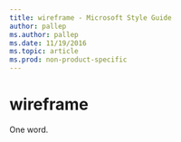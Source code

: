 ```yaml
---
title: wireframe - Microsoft Style Guide
author: pallep
ms.author: pallep
ms.date: 11/19/2016
ms.topic: article
ms.prod: non-product-specific
---
```


# wireframe

One word.

